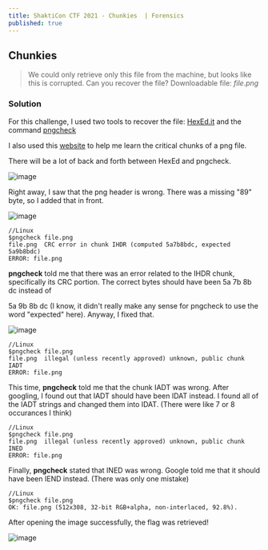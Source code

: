 ```yaml
---
title: ShaktiCon CTF 2021 - Chunkies  | Forensics
published: true
---
```


## [](#header-2)Chunkies

> We could only retrieve only this file from the machine, but looks like this is corrupted. Can you recover the file?
> Downloadable file: _file.png_

### [](#header-3)Solution
For this challenge, I used two tools to recover the file: [HexEd.it](https://hexed.it/) and the command [pngcheck](https://installlion.com/kali/kali/main/p/pngcheck/install/index.html)

I also used this [website](https://hackmd.io/@FlsYpINbRKixPQQVbh98kw/Sk_lVRCBr) to help me learn the critical chunks of a png file.

There will be a lot of back and forth between HexEd and pngcheck.

![image](https://user-images.githubusercontent.com/81070073/113530308-88498380-957a-11eb-8fff-b5b691c31ec3.png)

Right away, I saw that the png header is wrong. There was a missing "89" byte, so I added that in front.

![image](https://user-images.githubusercontent.com/81070073/113530366-b5963180-957a-11eb-8ed4-36c1b9a7e343.png)

```Linux
//Linux
$pngcheck file.png
file.png  CRC error in chunk IHDR (computed 5a7b8bdc, expected 5a9b8bdc)
ERROR: file.png
```

**pngcheck** told me that there was an error related to the IHDR chunk, specifically its CRC portion. The correct bytes should have been 5a 7b 8b dc instead of

5a 9b 8b dc (I know, it didn't really make any sense for pngcheck to use the word "expected" here). Anyway, I fixed that.

![image](https://user-images.githubusercontent.com/81070073/113530755-a663b380-957b-11eb-8035-bd996268818f.png)

```Linux
//Linux
$pngcheck file.png
file.png  illegal (unless recently approved) unknown, public chunk IADT
ERROR: file.png
```

This time, **pngcheck** told me that the chunk IADT was wrong. After googling, I found out that IADT should have been IDAT instead. I found all of the IADT strings and changed them into IDAT. (There were like 7 or 8 occurances I think)

```Linux
//Linux
$pngcheck file.png
file.png  illegal (unless recently approved) unknown, public chunk INED
ERROR: file.png
```

Finally, **pngcheck** stated that INED was wrong. Google told me that it should have been IEND instead. (There was only one mistake)

```Linux
//Linux
$pngcheck file.png
OK: file.png (512x308, 32-bit RGB+alpha, non-interlaced, 92.8%).
```

After opening the image successfully, the flag was retrieved!

![image](https://user-images.githubusercontent.com/81070073/113531082-a912d880-957c-11eb-93cb-bdc92e557aa6.png)
